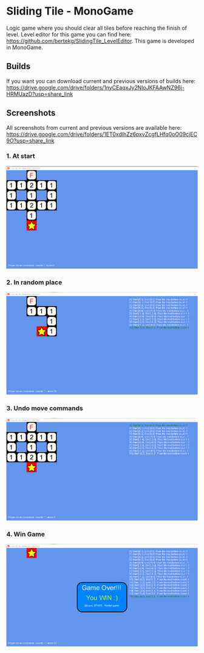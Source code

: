 # Sliding Tile - MonoGame
 
Logic game where you should clear all tiles before reaching the finish of level. Level editor for this game you can find here: https://github.com/bertekg/SlidingTile_LevelEditor. This game is developed in MonoGame.

## Builds
If you want you can download current and previous versions of builds here: https://drive.google.com/drive/folders/1nyCEaqxJy2NloJKFAAwNZ96j-HRMUazD?usp=share_link

## Screenshots
All screenshots from current and previous versions are available here: https://drive.google.com/drive/folders/1ET0xdlhZz6pxvZcgfLHfq0oO09cjEC9O?usp=share_link

### 1. At start
![alt text](screenshots/1AtStart.png)

### 2. In random place
![alt text](screenshots/2InRandomPlace.png)

### 3. Undo move commands
![alt text](screenshots/3UndoMoveCommand.png)

### 4. Win Game
![alt text](screenshots/4WinGame.png)
